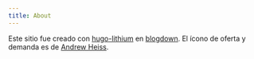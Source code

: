 ```yaml
---
title: About
---
```


Este sitio fue creado con [hugo-lithium](https://github.com/avianto/hugo-kiera) en [blogdown](https://bookdown.org/yihui/blogdown/). El ícono de oferta y demanda es de [Andrew Heiss](https://www.andrewheiss.com/).
